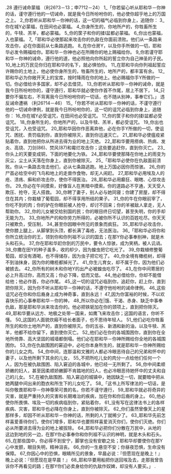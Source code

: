 .28 
遵行诫命蒙福 
（利26?3－13；申7?12－24） 
1_「你若留心听从耶和华－你神的话，谨守遵行他的一切诫命，就是我今日所吩咐你的，他必使你超乎地上的万国之上。 2_你若听从耶和华－你神的话，这一切的福气必临到你身上，追随你： 3_你在城Y必蒙福，在田间也必蒙福。 4_你身所生的，你地所产的，你牲畜所生的，牛犊、羔羊，都必蒙福。 5_你的筐子和你的揉I盆都必蒙福。 6_你出也蒙福，入也蒙福。 
7_「耶和华必使那起来攻击你的仇敌在你面前溃败。他们从一条路来攻击你，必在你面前从七条路逃跑。 8_在你仓房Y，以及你手所做的一切，耶和华必发令赐福给你。耶和华－你神也必在所赐你的地上赐福给你。 9_你若谨守耶和华－你神的诫命，遵行他的道，他必照他向你所起的誓立你为自己神圣的子民。 10_地上的万民见你归在耶和华的名下，就必惧怕你。 11_在耶和华向你列祖起誓应许赐你的土地上，他必使你身所生的，牲畜所生的，地所产的，都丰富有余。 12_耶和华必为你敞开天上的宝库，按时降雨在你的地上。他必赐福你手Y所做的一切。你必借给许多国家，却不必去借贷。 13_你若听从耶和华－你神的诫命，就是我今日所吩咐你的，谨守遵行，耶和华就必使你作首不作尾，居上不居下， 14_只要你不偏左右，不背离我今日所吩咐你的一切话，也不随从别神，事奉它们。」 
违反诫命遭祸 
（利26?14－46） 
15_「你若不听从耶和华－你神的话，不谨守遵行他的一切诫命律例，就是我今日所吩咐你的，这一切的诅咒必临到你身上，追随你： 16_你在城Y必受诅咒，在田间也必受诅咒。 17_你的筐子和你的揉I盆都必受诅咒。 18_你身所生的，你地所产的，以及牛犊、羔羊，都必受诅咒。 19_你出也受诅咒，入也受诅咒。 20_耶和华因你作恶离弃他，必在你手Y所做的一切，使诅咒、困扰、责罚临到你，直到你被除灭，直到你迅速灭亡。 21_耶和华必使瘟疫紧贴着你，直到他把你从所进去得为业的地上灭绝。 22_耶和华要用痨病、热病、发炎、高烧、刀剑(86)、焚风(87)和霉烂攻击你；这些要追赶你，直到你灭亡。 23_你头上的天要变成铜，下面的地要化为铁。 24_耶和华要使那降在你地上的雨变为灰尘，尘土从天落在你身上，直到你被除灭。 
25_「耶和华必使你在仇敌面前溃败。你从一条路去攻击他们，必从七条路逃跑。地上万国必因你而惊骇。 26_你的尸首必给空中的飞鸟和地上的走兽作食物，却无人闹赶。 27_耶和华必用埃及人的疮、溃疡、癣和疥攻击你，使你不得医治。 28_耶和华必用癫狂、眼瞎、心惊攻击你。 29_你必在午间摸索，好像盲人在黑暗中摸索。你的道路必不亨通，天天受人欺压、抢夺，无人搭救。 30_你聘了妻子，别人必与她同寝；你建了房屋，却不得住在其内；你栽植了葡萄园，却不得享用所结的果子。 31_你的牛在你眼前宰了，你吃不到的肉；你的驴在你眼前被人抢夺，却讨不回来；你的羊被敌人拿走，无人帮助你。 32_你的儿女被交给别国的民；你的眼目终日切望，甚至失明，你的手却无能为力。 33_你地所产的和你劳力所得的，必被你所不认识的百姓吃尽。你天天只被欺负，受压制， 34_甚至你因眼中所见的景象而疯狂。 35_耶和华必攻击你，使你膝上腿上，从脚掌到头顶，都长满了毒疮，无法医治。 
36_「耶和华必将你和你所立统治你的王，领到你和你列祖不认识的国去；在那Y你必事奉别神，就是木头和石头。 37_你在耶和华赶你到的万民中，要令人惊骇，成为笑柄，被人讥诮。 38_你撒在田Y的种子虽多，收的却少，因为蝗虫把它吃光了。 39_你栽植修整葡萄园，却没有酒喝，也不得储存，因为虫子把它吃了。 40_你全境有橄榄树，却得不到油抹身，因为你的橄榄都掉光了。 41_你生儿育女，却不属于你，因为他们必被掳去。 42_你所有的树木和你地Y的出产必被蝗虫吃尽了。 43_在你中间寄居的必上升高过你，高而又高；你必下降，低而又低。 44_他必借给你，你却不能借给他；他必作首，你必作尾。 45_这一切的诅咒必临到你，追赶你，赶上你，直到把你除灭，因为你不听从耶和华－你神的话，不遵守他吩咐的诫命律例。 46_这些诅咒必在你和你后裔身上成为神奇事，直到永远！ 47_因为你富裕的时候，不以欢喜快乐的心事奉耶和华－你的神， 48_所以你必在|饿、干渴、赤身、缺乏中事奉仇敌，那是耶和华派来攻击你的。他必把铁轭加在你的颈项上，直到把你除灭。 49_耶和华要从远方、地极之处带一国来，如鹰飞来攻击你；这国的语言，你听不懂。 50_这国的人面貌炊瘢不给长者面子，也不恩待年轻人。 51_他们必吃你牲畜所生的和你土地所产的，直到你被除灭。你的五谷、新酒和新的油，以及牛犊、羔羊，他都不给你留下，直到使你灭亡。 52_他们必在你的各城围困你，直到你在全地所倚靠、高大坚固的城墙都倒塌。他们必在耶和华－你神所赐给你全地的各城围困你。 53_你在仇敌围困的窘迫中，必吃你本身所生的，就是耶和华－你神所赐给你的儿女之肉。 54_你中间，连那温和文雅的人都必冷眼恶待自己的兄弟和怀中的妻子，以及他所剩下其余的儿女， 55_不把所吃儿女的肉分一点给他们任何一个人，因为在被仇敌围困、陷入窘迫的各城中，他已经一无所剩了。 56_你中间柔顺娇嫩的妇人，甚至因柔顺娇嫩脚不肯踏地的妇人，也必冷眼恶待她怀中的丈夫和自己的儿女。 57_在被仇敌围困、陷入窘迫的城镇中，她因缺乏一切，就要暗中把从她两腿中间出来的胞衣和所生下的儿女吃了。 
58_「这书上所写律法的一切话，是叫你敬畏耶和华－你神尊荣可畏的名，你若不谨守遵行， 59_耶和华就必将奇异的灾害，就是严重持久的灾害和长期难治的疾病，加在你和你后裔的身上。 60_他必使你所畏惧、埃及一切的疾病临到你，紧贴着你， 61_没有写在这律法书上的各样疾病、灾害，耶和华也必降在你身上，直到你被除灭。 62_你们虽然曾像天上的星那样多，却因不听从耶和华－你神的话，所剩的人丁就稀少了。 63_耶和华先前怎样喜爱善待你们，使你们增多，耶和华也要照样喜爱消灭你们，使你们灭绝。你们必从所要进去得为业的地上被拔除。 64_耶和华必把你们分散在万民中，从地的这边到地的另一边，在那Y你必事奉你和你列祖不认识的神明，就是木头和石头。 65_在那些国中，你必得不到安宁，脚掌也没有安歇之处；耶和华却要使你在那Y心中发颤，眼目失明，精神沮丧。 66_你的一生悬空不安；你昼夜恐惧，生命没有保障。 67_你因心中的恐惧，眼睛所见的景象，早晨必说：『但愿现在是晚上！』晚上必说：『但愿现在是早晨！』 68_耶和华要用船把你送回埃及去，走那我曾告诉你不再看见的路；在那Y你们必卖身给你的仇敌作奴婢，却没有人要买。」 
.